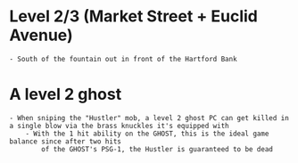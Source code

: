 # Level 2/3 (Market Street + Euclid Avenue)
	- South of the fountain out in front of the Hartford Bank

# A level 2 ghost
	- When sniping the "Hustler" mob, a level 2 ghost PC can get killed in a single blow via the brass knuckles it's equipped with
		- With the 1 hit ability on the GHOST, this is the ideal game balance since after two hits
			of the GHOST's PSG-1, the Hustler is guaranteed to be dead

